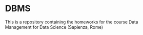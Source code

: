 # DBMS
This is a repository containing the homeworks for the course Data Management for Data Science (Sapienza, Rome)
